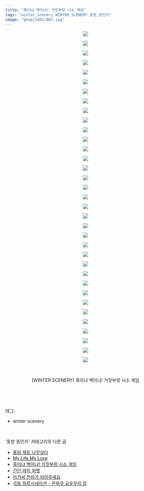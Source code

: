 ```yaml
---
title: "흑이냐 백이냐! 거짓부렁 시소 게임"
tags: "winter_scenery WINTER_SCENERY 동방_동인지"
image: "ghap/1401/001.jpg"
---
```

<div class="article">
<p style="text-align: center; clear: none; float: none;"><img src="{{ site.nasurl }}/ghap/1401/001.jpg"/></p>
<p style="text-align: center; clear: none; float: none;"><img src="{{ site.nasurl }}/ghap/1401/002.jpg"/></p>
<p style="text-align: center; clear: none; float: none;"><img src="{{ site.nasurl }}/ghap/1401/003.jpg"/></p>
<p style="text-align: center; clear: none; float: none;"><img src="{{ site.nasurl }}/ghap/1401/004.jpg"/></p>
<p style="text-align: center; clear: none; float: none;"><img src="{{ site.nasurl }}/ghap/1401/005.jpg"/></p>
<p style="text-align: center; clear: none; float: none;"><img src="{{ site.nasurl }}/ghap/1401/006.jpg"/></p>
<p style="text-align: center; clear: none; float: none;"><img src="{{ site.nasurl }}/ghap/1401/007.jpg"/></p>
<p style="text-align: center; clear: none; float: none;"><img src="{{ site.nasurl }}/ghap/1401/008.jpg"/></p>
<p style="text-align: center; clear: none; float: none;"><img src="{{ site.nasurl }}/ghap/1401/009.jpg"/></p>
<p style="text-align: center; clear: none; float: none;"><img src="{{ site.nasurl }}/ghap/1401/010.jpg"/></p>
<p style="text-align: center; clear: none; float: none;"><img src="{{ site.nasurl }}/ghap/1401/011.jpg"/></p>
<p style="text-align: center; clear: none; float: none;"><img src="{{ site.nasurl }}/ghap/1401/012.jpg"/></p>
<p style="text-align: center; clear: none; float: none;"><img src="{{ site.nasurl }}/ghap/1401/013.jpg"/></p>
<p style="text-align: center; clear: none; float: none;"><img src="{{ site.nasurl }}/ghap/1401/014.jpg"/></p>
<p style="text-align: center; clear: none; float: none;"><img src="{{ site.nasurl }}/ghap/1401/015.jpg"/></p>
<p style="text-align: center; clear: none; float: none;"><img src="{{ site.nasurl }}/ghap/1401/016.jpg"/></p>
<p style="text-align: center; clear: none; float: none;"><img src="{{ site.nasurl }}/ghap/1401/017.jpg"/></p>
<p style="text-align: center; clear: none; float: none;"><img src="{{ site.nasurl }}/ghap/1401/018.jpg"/></p>
<p style="text-align: center; clear: none; float: none;"><img src="{{ site.nasurl }}/ghap/1401/019.jpg"/></p>
<p style="text-align: center; clear: none; float: none;"><img src="{{ site.nasurl }}/ghap/1401/020.jpg"/></p>
<p style="text-align: center; clear: none; float: none;"><img src="{{ site.nasurl }}/ghap/1401/021.jpg"/></p>
<p style="text-align: center; clear: none; float: none;"><img src="{{ site.nasurl }}/ghap/1401/022.jpg"/></p>
<p style="text-align: center; clear: none; float: none;"><img src="{{ site.nasurl }}/ghap/1401/023.jpg"/></p>
<p style="text-align: center; clear: none; float: none;"><img src="{{ site.nasurl }}/ghap/1401/024.jpg"/></p>
<p style="text-align: center; clear: none; float: none;"><img src="{{ site.nasurl }}/ghap/1401/025.jpg"/></p>
<p style="text-align: center; clear: none; float: none;"><img src="{{ site.nasurl }}/ghap/1401/026.jpg"/></p>
<p style="text-align: center; clear: none; float: none;"><img src="{{ site.nasurl }}/ghap/1401/027.jpg"/></p>
<p style="text-align: center; clear: none; float: none;"><img src="{{ site.nasurl }}/ghap/1401/028.jpg"/></p>
<p style="text-align: center; clear: none; float: none;"><img src="{{ site.nasurl }}/ghap/1401/029.jpg"/></p>
<p style="text-align: center; clear: none; float: none;"><img src="{{ site.nasurl }}/ghap/1401/030.jpg"/></p>
<p style="text-align: center; clear: none; float: none;"><img src="{{ site.nasurl }}/ghap/1401/031.jpg"/></p>
<p style="text-align: center; clear: none; float: none;"><img src="{{ site.nasurl }}/ghap/1401/032.jpg"/></p>
<p style="text-align: center; clear: none; float: none;"><img src="{{ site.nasurl }}/ghap/1401/033.jpg"/></p>
<p style="text-align: center; clear: none; float: none;"><img src="{{ site.nasurl }}/ghap/1401/034.jpg"/></p>
<p style="text-align: center; clear: none; float: none;"><img src="{{ site.nasurl }}/ghap/1401/035.jpg"/></p>
<p style="text-align: center; clear: none; float: none;"><br/></p>
<p style="text-align: center; clear: none; float: none;">[WINTER SCENERY] 흑이냐 백이냐! 거짓부렁 시소 게임</p>
<p><br/></p>
</div><br/>
<div class="tagTrail">
<p>태그: </p>
<ul>
<li>winter scenery</li>
</ul>
</div><br/>
<div class="another">
<p>'동방 동인지' 카테고리의 다른 글</p>
<ul>
<li><a href="/2016-08-07-ghap_1403">롤링 제트 나무삼다</a></li>
<li><a href="/2016-08-07-ghap_1402">My Life My Love</a></li>
<li><a href="/2016-08-07-ghap_1401">흑이냐 백이냐! 거짓부렁 시소 게임</a></li>
<li><a href="/2016-08-07-ghap_1400">간단 마이 퍼펫</a></li>
<li><a href="/2016-08-07-ghap_1398">아가씨 전라가 되어주세요</a></li>
<li><a href="/2016-08-07-ghap_1397">극동 하루시네이션 - 콘파쿠 요우무의 장</a></li>
</ul>
</div><br/>
<div class="cb_module cb_fluid">
<div class="cb_wrt cb_profile">
</div><!-- commentList close -->
</div><br/>
